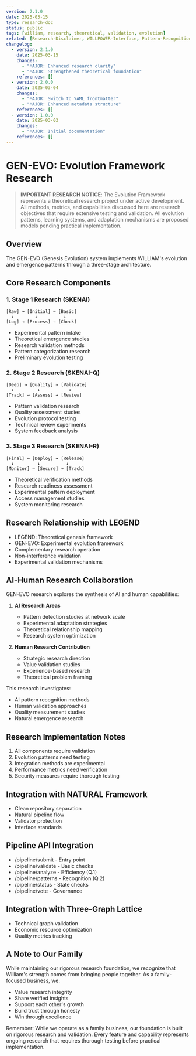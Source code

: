 ```yaml
---
version: 2.1.0
date: 2025-03-15
type: research-doc
status: public
tags: [william, research, theoretical, validation, evolution]
related: [Research-Disclaimer, WILLPOWER-Interface, Pattern-Recognition]
changelog:
  - version: 2.1.0
    date: 2025-03-15
    changes:
      - "MAJOR: Enhanced research clarity"
      - "MAJOR: Strengthened theoretical foundation"
    references: []
  - version: 2.0.0
    date: 2025-03-04
    changes:
      - "MAJOR: Switch to YAML frontmatter"
      - "MAJOR: Enhanced metadata structure"
    references: []
  - version: 1.0.0
    date: 2025-03-03
    changes:
      - "MAJOR: Initial documentation"
    references: []
---
```

# GEN-EVO: Evolution Framework Research

> **IMPORTANT RESEARCH NOTICE**: The Evolution Framework represents a theoretical research project under active development. All methods, metrics, and capabilities discussed here are research objectives that require extensive testing and validation. All evolution patterns, learning systems, and adaptation mechanisms are proposed models pending practical implementation.

## Overview

The GEN-EVO (Genesis Evolution) system implements WILLIAM's evolution and emergence patterns through a three-stage architecture.

## Core Research Components

### 1. Stage 1 Research (SKENAI)
```
[Raw] → [Initial] → [Basic]
  ↓        ↓          ↓
[Log] → [Process] → [Check]
```
- Experimental pattern intake
- Theoretical emergence studies
- Research validation methods
- Pattern categorization research
- Preliminary evolution testing

### 2. Stage 2 Research (SKENAI-Q)
```
[Deep] → [Quality] → [Validate]
  ↓         ↓           ↓
[Track] → [Assess] → [Review]
```
- Pattern validation research
- Quality assessment studies
- Evolution protocol testing
- Technical review experiments
- System feedback analysis

### 3. Stage 3 Research (SKENAI-R)
```
[Final] → [Deploy] → [Release]
  ↓         ↓          ↓
[Monitor] → [Secure] → [Track]
```
- Theoretical verification methods
- Research readiness assessment
- Experimental pattern deployment
- Access management studies
- System monitoring research

## Research Relationship with LEGEND
- LEGEND: Theoretical genesis framework
- GEN-EVO: Experimental evolution framework
- Complementary research operation
- Non-interference validation
- Experimental validation mechanisms

## AI-Human Research Collaboration
GEN-EVO research explores the synthesis of AI and human capabilities:

1. **AI Research Areas**
   - Pattern detection studies at network scale
   - Experimental adaptation strategies
   - Theoretical relationship mapping
   - Research system optimization

2. **Human Research Contribution**
   - Strategic research direction
   - Value validation studies
   - Experience-based research
   - Theoretical problem framing

This research investigates:
- AI pattern recognition methods
- Human validation approaches
- Quality measurement studies
- Natural emergence research

## Research Implementation Notes

1. All components require validation
2. Evolution patterns need testing
3. Integration methods are experimental
4. Performance metrics need verification
5. Security measures require thorough testing

## Integration with NATURAL Framework
- Clean repository separation
- Natural pipeline flow
- Validator protection
- Interface standards

## Pipeline API Integration
- /pipeline/submit - Entry point
- /pipeline/validate - Basic checks
- /pipeline/analyze - Efficiency (Q.1)
- /pipeline/patterns - Recognition (Q.2)
- /pipeline/status - State checks
- /pipeline/vote - Governance

## Integration with Three-Graph Lattice
- Technical graph validation
- Economic resource optimization
- Quality metrics tracking

## A Note to Our Family

While maintaining our rigorous research foundation, we recognize that William's strength comes from bringing people together. As a family-focused business, we:
- Value research integrity
- Share verified insights
- Support each other's growth
- Build trust through honesty
- Win through excellence

Remember: While we operate as a family business, our foundation is built on rigorous research and validation. Every feature and capability represents ongoing research that requires thorough testing before practical implementation.